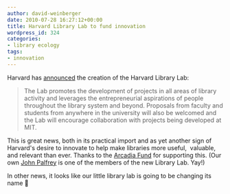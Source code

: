 ```yaml
---
author: david-weinberger
date: 2010-07-28 16:27:12+00:00
title: Harvard Library Lab to fund innovation
wordpress_id: 324
categories:
- library ecology
tags:
- innovation
---
```


Harvard has [announced](http://osc.hul.harvard.edu/liblab) the creation of the Harvard Library Lab:

> The Lab promotes the development of projects in all areas of library activity and leverages the entrepreneurial aspirations of people throughout the library system and beyond. Proposals from faculty and students from anywhere in the university will also be welcomed and the Lab will encourage collaboration with projects being developed at MIT.

This is great news, both in its practical import and as yet another sign of Harvard's desire to innovate to help make libraries more useful,  valuable, and relevant than ever. Thanks to the [Arcadia Fund](http://www.arcadiafund.org.uk/content/default.asp) for supporting this. (Our own [John Palfrey](blogs.law.harvard.edu/palfrey/) is one of the members of the new Library Lab. Yay!)

In other news, it looks like our little library lab is going to be changing its name 🙂
